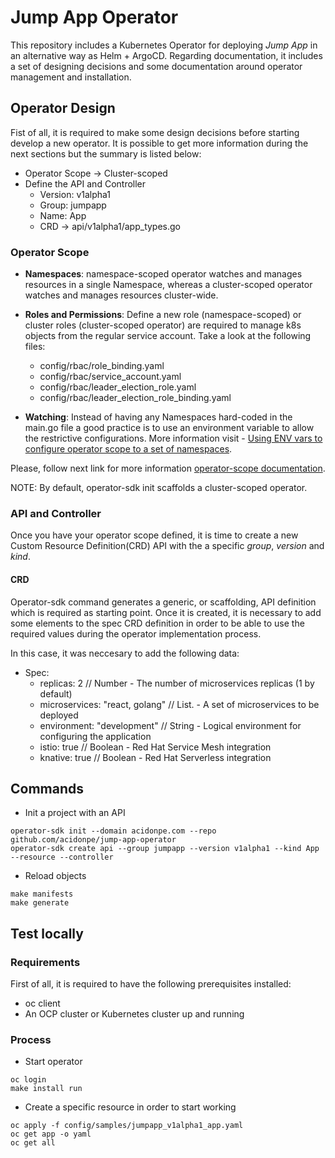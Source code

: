 # Jump App Operator

This repository includes a Kubernetes Operator for deploying _Jump App_ in an alternative way as Helm + ArgoCD. Regarding documentation, it includes a set of designing decisions and some documentation around operator management and installation.

## Operator Design

Fist of all, it is required to make some design decisions before starting develop a new operator. It is possible to get more information during the next sections but the summary is listed below:

- Operator Scope -> Cluster-scoped
- Define the API and Controller
    - Version: v1alpha1
    - Group: jumpapp
    - Name: App
    - CRD -> api/v1alpha1/app_types.go

### Operator Scope

- **Namespaces**: namespace-scoped operator watches and manages resources in a single Namespace, whereas a cluster-scoped operator watches and manages resources cluster-wide.

- **Roles and Permissions**: Define a new role (namespace-scoped) or cluster roles (cluster-scoped operator) are required to manage k8s objects from the regular service account. Take a look at the following files:
    - config/rbac/role_binding.yaml
    - config/rbac/service_account.yaml
    - config/rbac/leader_election_role.yaml
    - config/rbac/leader_election_role_binding.yaml

- **Watching**: Instead of having any Namespaces hard-coded in the main.go file a good practice is to use an environment variable to allow the restrictive configurations. More information visit - [Using ENV vars to configure operator scope to a set of namespaces](https://sdk.operatorframework.io/docs/building-operators/golang/operator-scope/#configuring-watch-namespaces-dynamically).

Please, follow next link for more information [operator-scope documentation](https://sdk.operatorframework.io/docs/building-operators/golang/operator-scope/).

NOTE: By default, operator-sdk init scaffolds a cluster-scoped operator. 

### API and Controller

Once you have your operator scope defined, it is time to create a new Custom Resource Definition(CRD) API with the a specific _group_, _version_ and _kind_.

#### CRD

Operator-sdk command generates a generic, or scaffolding, API definition which is required as starting point. Once it is created, it is necessary to add some elements to the spec CRD definition in order to be able to use the required values during the operator implementation process.

In this case, it was neccesary to add the following data:

- Spec:
    - replicas: 2 // Number - The number of microservices replicas (1 by default)
    - microservices: "react, golang" // List. - A set of microservices to be deployed
    - environment: "development" // String - Logical environment for configuring the application
    - istio: true // Boolean - Red Hat Service Mesh integration
    - knative: true // Boolean - Red Hat Serverless integration


## Commands

- Init a project with an API

```$bash
operator-sdk init --domain acidonpe.com --repo github.com/acidonpe/jump-app-operator
operator-sdk create api --group jumpapp --version v1alpha1 --kind App --resource --controller
```

- Reload objects

```$bash
make manifests
make generate
```

## Test locally

### Requirements

First of all, it is required to have the following prerequisites installed:

- oc client
- An OCP cluster or Kubernetes cluster up and running

### Process

- Start operator

```$bash
oc login 
make install run
```

- Create a specific resource in order to start working

```$bash
oc apply -f config/samples/jumpapp_v1alpha1_app.yaml
oc get app -o yaml
oc get all
```